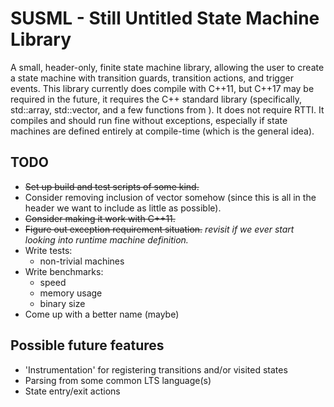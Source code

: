 # SUSML - Still Untitled State Machine Library
A small, header-only, finite state machine library, allowing the user to create a state machine with transition guards, transition actions, and trigger events. This library currently does compile with C++11, but C++17 may be required in the future, it requires the C++ standard library (specifically, std::array, std::vector, and a few functions from <algorithm>). It does not require RTTI. It compiles and should run fine without exceptions, especially if state machines are defined entirely at compile-time (which is the general idea).

## TODO
* ~~Set up build and test scripts of some kind.~~
* Consider removing inclusion of vector somehow (since this is all in the header we want to include as little as possible).
* ~~Consider making it work with C++11.~~
* ~~Figure out exception requirement situation.~~ *revisit if we ever start looking into runtime machine definition.*
* Write tests:
    - non-trivial machines
* Write benchmarks:
    - speed
    - memory usage
    - binary size
* Come up with a better name (maybe)

## Possible future features
* 'Instrumentation' for registering transitions and/or visited states
* Parsing from some common LTS language(s)
* State entry/exit actions
